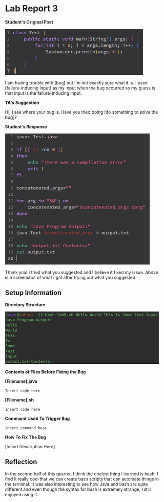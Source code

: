 # Lab Report 3

**Student's Original Post**

![Image](lab-report-5-ss1.png)

I am having trouble with [bug] but I'm not exactly sure what it is. I used [failure-inducing input] as my input when the bug occurred so my guess is that input is the failure-inducing input.

**TA's Suggestion**

Hi, I see where your bug is. Have you tried doing [do something to solve the bug]?

**Student's Response**

![Image](lab-report-5-ss2.png)

Thank you! I tried what you suggested and I believe it fixed my issue. Above is a screenshot of what I got after trying out what you suggested.

## Setup Information

**Directory Structure**

![Image](lab-report-5-ss3.png)

**Contents of Files Before Fixing the Bug**

**[Filename].java**

```
Insert code here
```

**[Filename].sh**

```
Insert code here
```

**Command Used To Trigger Bug**

```
insert command here
```

**How To Fix The Bug**

[Insert Description Here]

## Reflection

In the second half of this quarter, I think the coolest thing I learned is bash. I find it really cool that we can create bash scripts that can automate things in the terminal. It was also interesting to see how Java and bash are quite different and even though the syntax for bash is extremely strange, I still enjoyed using it.
